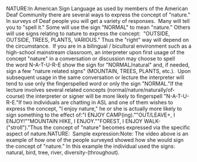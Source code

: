 NATURE:In American Sign Language 
as used by members of the American Deaf Community there are several ways to 
express the concept of "nature."  In surveys of Deaf people you will get a 
variety of responses.  Many will tell you to "spell it." Some will use the sign 
"NORMAL" to mean "nature." Others will use signs relating to nature to express 
the concept:  "OUTSIDE, OUTSIDE, TREES, PLANTS, VARIOUS." Thus the "right" way 
will depend on the circumstance.  If you are in a bilingual / bicultural 
environment such as a high-school mainstream classroom, an interpreter upon 
first usage of the concept "nature" in a conversation or discussion may choose 
to spell the word N-A-T-U-R-E show the sign for "NORMAL/natural" and, if needed, 
sign a few "nature related signs" (MOUNTAIN, TREES, PLANTS, etc.).  Upon 
subsequent usage in the same conversation or lecture the interpreter will tend 
to use only the fingerspelled word or only the sign "NORMAL."If the lecture involves several related concepts 
(normal/nature/naturally/of-course) the interpreter or signer will be more 
likely to fingerspell "N-A-T-U-R-E."If two individuals are chatting in ASL and one of them wishes to express the 
concept, "I enjoy nature," he or she is actually more likely to sign something 
to the effect of:"I ENJOY CAMP(ing).""OUT/LEAVE+, I ENJOY!""MOUNTAIN HIKE, I ENJOY.""FOREST, I ENJOY WALK-("stroll")."Thus the concept of "nature" becomes expressed via the specific aspect of 
nature.NATURE:  Sample expression:Note: The video above is an example of how one of the people surveyed showed how 
she would sign the concept of "nature." In this example the individual used the 
signs: natural, bird, tree, river, diversity-(throughout).